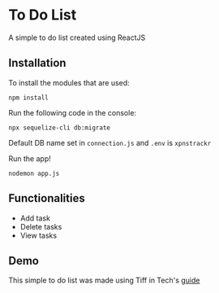 # To Do List

A simple to do list created using ReactJS

## Installation

To install the modules that are used:

```
npm install
```

Run the following code in the console:

```
npx sequelize-cli db:migrate
```

Default DB name set in `connection.js` and `.env` is `xpnstrackr`

Run the app!

```
nodemon app.js
```

## Functionalities

- Add task
- Delete tasks
- View tasks


## Demo

This simple to do list was made using Tiff in Tech's [guide](https://www.youtube.com/watch?v=e_ZibOe77yo "Demo")
